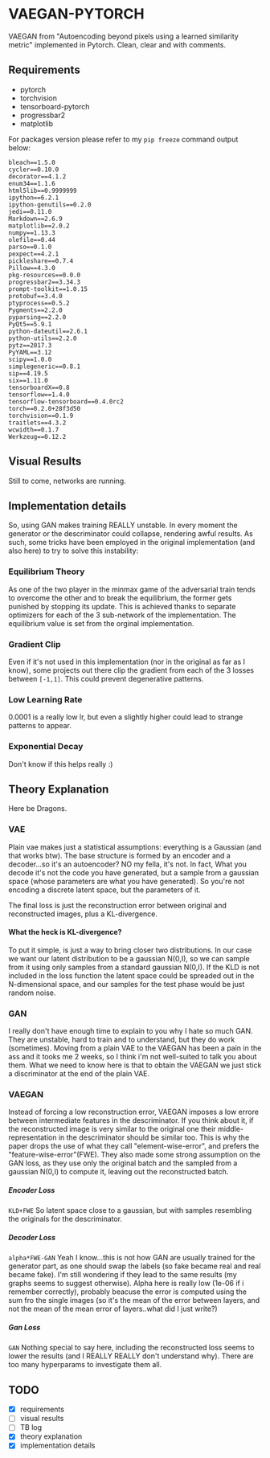 # VAEGAN-PYTORCH
VAEGAN from "Autoencoding beyond pixels using a learned similarity metric" implemented in Pytorch.
Clean, clear and with comments.

## Requirements
* pytorch
* torchvision
* tensorboard-pytorch
* progressbar2
* matplotlib

For packages version please refer to my ```pip freeze``` command output below:

```
bleach==1.5.0
cycler==0.10.0
decorator==4.1.2
enum34==1.1.6
html5lib==0.9999999
ipython==6.2.1
ipython-genutils==0.2.0
jedi==0.11.0
Markdown==2.6.9
matplotlib==2.0.2
numpy==1.13.3
olefile==0.44
parso==0.1.0
pexpect==4.2.1
pickleshare==0.7.4
Pillow==4.3.0
pkg-resources==0.0.0
progressbar2==3.34.3
prompt-toolkit==1.0.15
protobuf==3.4.0
ptyprocess==0.5.2
Pygments==2.2.0
pyparsing==2.2.0
PyQt5==5.9.1
python-dateutil==2.6.1
python-utils==2.2.0
pytz==2017.3
PyYAML==3.12
scipy==1.0.0
simplegeneric==0.8.1
sip==4.19.5
six==1.11.0
tensorboardX==0.8
tensorflow==1.4.0
tensorflow-tensorboard==0.4.0rc2
torch==0.2.0+28f3d50
torchvision==0.1.9
traitlets==4.3.2
wcwidth==0.1.7
Werkzeug==0.12.2
```
## Visual Results
Still to come, networks are running.

## Implementation details
So, using GAN makes training REALLY unstable. In every moment the generator or the descriminator could collapse, rendering awful results. As such, some tricks have been employed in the original implementation (and also here) to try to solve this instability:

### Equilibrium Theory
As one of the two player in the minmax game of the adversarial train tends to overcome the other and to break the equilibrium, the former gets punished by stopping its update. This is achieved thanks to separate optimizers for each of the 3 sub-network of the implementation. The equilibrium value is set from the orginal implementation.

### Gradient Clip
Even if it's not used in this implementation (nor in the original as far as I know), some projects out there clip the gradient from each of the 3 losses between ```[-1,1]```. This could prevent degenerative patterns.

### Low Learning Rate
0.0001 is a really low lr, but even a slightly higher could lead to strange patterns to appear.

### Exponential Decay
Don't know if this helps really :)

## Theory Explanation
Here be Dragons.

### VAE
Plain vae makes just a statistical assumptions: everything is a Gaussian (and that works btw).
The base structure is formed by an encoder and a decoder...so it's an autoencoder? NO my fella, it's not. In fact, What you decode it's not the code you have generated, but a sample from a gaussian space (whose parameters are what you have generated). So you're not encoding a discrete latent space, but the parameters of it.

The final loss is just the reconstruction error between original and reconstructed images, plus a KL-divergence.

#### What the heck is KL-divergence?
To put it simple, is just a way to bring closer two distributions. In our case we want our latent distribution to be a gaussian N(0,I), so we can sample from it using only samples from a standard gaussian N(0,I). If the KLD is not included in the loss function the latent space could be spreaded out in the N-dimensional space, and our samples for the test phase would be just random noise.

### GAN
I really don't have enough time to explain to you why I hate so much GAN. They are unstable, hard to train and to understand, but they do work (sometimes). Moving from a plain VAE to the VAEGAN has been a pain in the ass and it tooks me 2 weeks, so I think i'm not well-suited to talk you about them. What we need to know here is that to obtain the VAEGAN we just stick a discriminator at the end of the plain VAE.

### VAEGAN
Instead of forcing a low reconstruction error, VAEGAN imposes a low errore between intermediate features in the descriminator. If you think about it, if the reconstructed image is very similar to the original one their middle-representation in the descriminator should be similar too. This is why the paper drops the use of what they call "element-wise-error", and prefers the "feature-wise-error"(FWE). They also made some strong assumption on the GAN loss, as they use only the original batch and the sampled from a gaussian N(0,I) to compute it, leaving out the reconstructed batch.

##### Encoder Loss
```KLD+FWE```
So latent space close to a gaussian, but with samples resembling the originals for the descriminator.

##### Decoder Loss
```alpha*FWE-GAN```
Yeah I know...this is not how GAN are usually trained for the generator part, as one should swap the labels (so fake became real and real became fake). I'm still wondering if they lead to the same results (my graphs seems to suggest otherwise).
Alpha here is really low (1e-06 if i remember correctly), probably beacuse the error is computed using the sum fro the single images (so it's the mean of the error between layers, and not the mean of the mean error of layers..what did I just write?)
##### Gan Loss
```GAN```
Nothing special to say here, including the reconstructed loss seems to lower the results (and I REALLY REALLY don't understand why). There are too many hyperparams to investigate them all.



## TODO
- [x] requirements
- [ ] visual results
- [ ] TB log
- [x] theory explanation
- [x] implementation details
